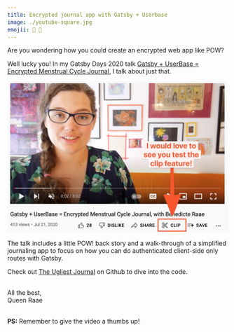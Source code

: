 ```yaml
---
title: Encrypted journal app with Gatsby + Userbase
image: ./youtube-square.jpg
emojii: 📔 🔐
---
```


Are you wondering how you could create an encrypted web app like POW?

Well lucky you! In my Gatsby Days 2020 talk [Gatsby + UserBase = Encrypted Menstrual Cycle Journal](https://www.youtube.com/watch?v=kKp7Syxyxnw), I talk about just that.

[![Gatsby + UserBase = Encrypted Menstrual Cycle Journal on YouTube](./youtube.jpg)](https://www.youtube.com/watch?v=kKp7Syxyxnw)

The talk includes a little POW! back story and a walk-through of a simplified journaling app to focus on how you can do authenticated client-side only routes with Gatsby.

Check out [The Ugliest Journal](https://github.com/raae/gatsby-userbase-ugliest-journal) on Github to dive into the code.

&nbsp;  
All the best,  
Queen Raae

&nbsp;  
**PS:** Remember to give the video a thumbs up!
